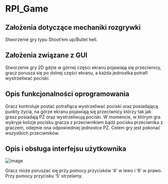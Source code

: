 # RPI_Game
## Założenia dotyczące mechaniki rozgrywki
Stworzenie gry typu Shoot’em up/Bullet hell.

## Założenia związane z GUI
Stworzenie gry 2D gdzie w górnej części ekranu pojawiają się przeciwnicy, gracz porusza się po 
dolnej części ekranu, a każda jednostka potrafi wystrzeliwać pociski.

##  Opis funkcjonalności oprogramowania
Gracz kontroluje postać potrafiąca wystrzeliwać pociski oraz posiadającą punkty życia, na górze 
ekranu pojawiają się przeciwnicy którzy tak jak grasz posiadają PŻ oraz wystrzeliwują pociski. W 
momencie, w którym gra wykryje kolizje pocisku gracza z przeciwnikiem bądź pocisku 
przeciwnika z graczem, odejmie ona odpowiedniej jednostce PŻ. Celem gry jest pokonać 
wszystkich przeciwników.

## Opis i obsługa interfejsu użytkownika
![image](https://github.com/KrystianWolin/RPI_Game/assets/129780873/c6a4347e-17c3-40e1-856d-2a1487ea0901)

Gracz może poruszać się przy pomocy przycisków ‘4’ w lewo i ‘6’ w prawo. Przy pomocy 
przycisku ‘5’ strzelamy.

